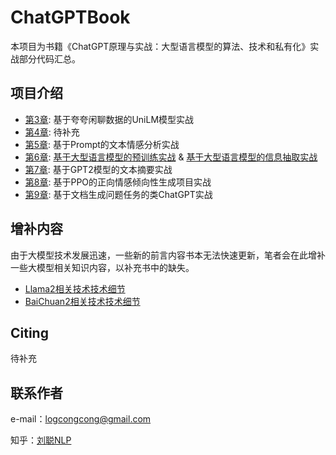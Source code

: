 # ChatGPTBook

本项目为书籍《ChatGPT原理与实战：大型语言模型的算法、技术和私有化》实战部分代码汇总。

## 项目介绍

- [第3章](UniLMProj/README.md): 基于夸夸闲聊数据的UniLM模型实战
- [第4章](): 待补充
- [第5章](PromptProj/README.md): 基于Prompt的文本情感分析实战
- [第6章](): [基于大型语言模型的预训练实战](LLMPreProj/README.md) & [基于大型语言模型的信息抽取实战](LLMFTProj/README.md)
- [第7章](GPT2Proj/README.md): 基于GPT2模型的文本摘要实战
- [第8章](PPOProj/README.md): 基于PPO的正向情感倾向性生成项目实战
- [第9章](RLHFProj/README.md): 基于文档生成问题任务的类ChatGPT实战

## 增补内容

由于大模型技术发展迅速，一些新的前言内容书本无法快速更新，笔者会在此增补一些大模型相关知识内容，以补充书中的缺失。

- [Llama2相关技术技术细节](https://zhuanlan.zhihu.com/p/644671690)
- [BaiChuan2相关技术技术细节](https://zhuanlan.zhihu.com/p/656570703)


## Citing

待补充

## 联系作者

e-mail：logcongcong@gmail.com

知乎：[刘聪NLP](https://www.zhihu.com/people/LiuCongNLP)